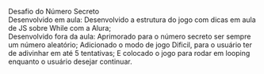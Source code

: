 Desafio do Número Secreto
</br>
Desenvolvido em aula:
Desenvolvido a estrutura do jogo com dicas em aula de JS sobre While com a Alura;
</br>
Desenvolvido fora da aula: 
Aprimorado para o número secreto ser sempre um número aleatório;
Adicionado o modo de jogo Dificil, para o usuário ter de adivinhar em até 5 tentativas;
E colocado o jogo para rodar em looping enquanto o usuário desejar continuar.
